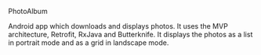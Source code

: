 
PhotoAlbum

Android app which downloads and displays photos. It uses the MVP architecture, Retrofit, RxJava and Butterknife. It displays the photos as a list in portrait mode and as a grid in landscape mode.

